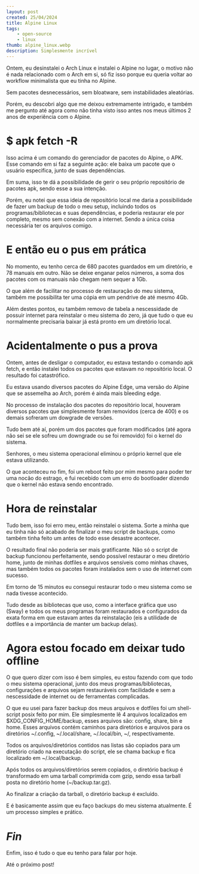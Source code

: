 ```yaml
---
layout: post
created: 25/04/2024
title: Alpine Linux
tags:
    - open-source
    - linux
thumb: alpine_linux.webp
description: Simplesmente incrível
---
```

<p>Ontem, eu desinstalei o Arch Linux e instalei o Alpine no lugar, o motivo
não é nada relacionado com o Arch em si, só fiz isso porque eu queria voltar ao
workflow minimalista que eu tinha no Alpine.</p> <p>Sem pacotes desnecessários,
sem bloatware, sem instabilidades aleatórias.</p> <p>Porém, eu descobri algo
que me deixou extremamente intrigado, e também me pergunto até agora como não
tinha visto isso antes nos meus últimos 2 anos de experiência com o Alpine.</p>
<h1>$ apk fetch -R</h1> <p>Isso acima é um comando do gerenciador de pacotes do
Alpine, o APK. Esse comando em si faz a seguinte ação: ele baixa um pacote que
o usuário especifica, junto de suas dependências.</p> <p>Em suma, isso te dá a
possibilidade de gerir o seu próprio repositório de pacotes apk, sendo esse a
sua intenção.</p> <p>Porém, eu notei que essa ideia de repositório local me
daria a possibilidade de fazer um backup de todo o meu setup, incluindo todos
os programas/bibliotecas e suas dependências, e poderia restaurar ele por
completo, mesmo sem conexão com a internet. Sendo a única coisa necessária ter
os arquivos comigo.</p> <h1>E então eu o pus em prática</h1> <p>No momento, eu
tenho cerca de 680 pacotes guardados em um diretório, e 78 manuais em outro.
Não se deixe enganar pelos números, a soma dos pacotes com os manuais não
chegam nem sequer a 1Gb.</p> <p>O que além de facilitar no processo de
restauração do meu sistema, também me possibilita ter uma cópia em um pendrive
de até mesmo 4Gb.</p> <p>Além destes pontos, eu também removo de tabela a
nescessidade de possuir internet para reinstalar o meu sistema do zero, já que
tudo o que eu normalmente precisaria baixar já está pronto em um diretório
local.</p> <h1>Acidentalmente o pus a prova</h1> <p>Ontem, antes de desligar o
computador, eu estava testando o comando apk fetch, e então instalei todos os
pacotes que estavam no repositório local. O resultado foi catastrófico.</p>
<p>Eu estava usando diversos pacotes do Alpine Edge, uma versão do Alpine que
se assemelha ao Arch, porém é ainda mais bleeding edge.</p> <p>No processo de
instalação dos pacotes do repositório local, houveram diversos pacotes que
simplesmente foram removidos (cerca de 400) e os demais sofreram um dowgrade de
versões.</p> <p>Tudo bem até aí, porém um dos pacotes que foram modificados
(até agora não sei se ele sofreu um downgrade ou se foi removido) foi o kernel
do sistema.</p> <p>Senhores, o meu sistema operacional eliminou o próprio
kernel que ele estava utilizando.</p> <p>O que aconteceu no fim, foi um reboot
feito por mim mesmo para poder ter uma nocão do estrago, e fui recebido com um
erro do bootloader dizendo que o kernel não estava sendo encontrado.</p>
<h1>Hora de reinstalar</h1> <p>Tudo bem, isso foi erro meu, então reinstalei o
sistema. Sorte a minha que eu tinha não só acabado de finalizar o meu script de
backups, como também tinha feito um antes de todo esse desastre acontecer.</p>
<p>O resultado final não poderia ser mais gratificante. Não só o script de
backup funcionou perfeitamente, sendo possível restaurar o meu diretório home,
junto de minhas dotfiles e arquivos sensíveis como minhas chaves, mas também
todos os pacotes foram instalados sem o uso de internet com sucesso.</p> <p>Em
torno de 15 minutos eu consegui restaurar todo o meu sistema como se nada
tivesse acontecido.</p> <p>Tudo desde as bibliotecas que uso, como a interface
gráfica que uso (Sway) e todos os meus programas foram restaurados e
configurados da exata forma em que estavam antes da reinstalação (eis a
utilidade de dotfiles e a importância de manter um backup delas).</p> <h1>Agora
estou focado em deixar tudo offline</h1> <p>O que quero dizer com isso é bem
simples, eu estou fazendo com que todo o meu sistema operacional, junto dos
meus programas/bibliotecas, configurações e arquivos sejam restauráveis com
facilidade e sem a nescessidade de internet ou de ferramentas complicadas.</p>
<p>O que eu usei para fazer backup dos meus arquivos e dotfiles foi um
shell-script posix feito por mim. Ele simplesmente lê 4 arquivos localizados em
$XDG_CONFIG_HOME/backup, esses arquivos são: config, share, bin e home. Esses
arquivos contém caminhos para diretórios e arquivos para os diretórios
~/.config, ~/.local/share, ~/.local/bin, ~/, respectivamente.</p> <p>Todos os
arquivos/diretórios contidos nas listas são copiados para um diretório criado
na executação do script, ele se chama backup e fica localizado em
~/.local/backup.</p> <p>Após todos os arquivos/diretórios serem copiados, o
diretório backup é transformado em uma tarball comprimida com gzip, sendo essa
tarball posta no diretório home (~/backup.tar.gz).</p> <p>Ao finalizar a
criação da tarball, o diretório backup é excluído.</p> <p>E é basicamente assim
que eu faço backups do meu sistema atualmente. É um processo simples e
prático.</p> <h1><em>Fin</em></h1> <p>Enfim, isso é tudo o que eu tenho para
falar por hoje.</p> <p>Até o próximo post!</p>
